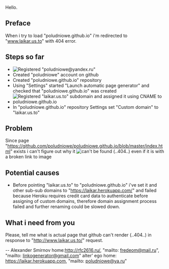 Hello.

## Preface
When i try to load "poludniowe.github.io" i'm redirected to "www.laikar.us.to" with 404 error.

## Steps so far
* ![Registered "poludniowe@yandex.ru"][1]
* Created "poludniowe" account on github
* Created "poludniowe.github.io" repository
* Using "Settings" started "Launch automatic page generator" and checked that "poludniowe.github.io" was created
* ![Registered "laikar.us.to" subdomain and assigned it using CNAME to poludniowe.github.io][2]
* In "poludniowe.github.io" repository Settings set "Custom domain" to "laikar.us.to"

## Problem
Since page "https://github.com/poludniowe/poludniowe.github.io/blob/master/index.html" exists i can't figure out why it ![can't be found (..404..)][3] even if it is with a broken link to image

## Potential causes
* Before pointing "laikar.us.to" to "poludniowe.github.io" i've set it and other sub-sub domains to "https://laikar.herokuapp.com/" and failed because Heroku requires credit card data to authenticate before assigning of custom domains, therefore domain assignment process failed and further renaming could be slowed down.

## What i need from you
Please, tell me what is actual page that github can't render (..404..) in response to "http://www.laikar.us.to/" request.

--
Alexander Smirnov
home:<http://rfc2616.ru/>, "mailto: fredeom@mail.ru", "mailto: linkogenerator@gmail.com"
alter' ego home: <https://laikar.herokuapp.com>, "mailto: poludniowe@ya.ru"

[1]: https://cloud.githubusercontent.com/assets/22946721/19542741/f7ea158a-9681-11e6-9a34-f12099fac508.jpg
[2]: https://cloud.githubusercontent.com/assets/22946721/19542843/35bc9620-9683-11e6-8f96-137ebdce6cfc.jpg
[3]: https://cloud.githubusercontent.com/assets/22946721/19542987/8990252c-9684-11e6-85f4-42a0ec84e4c5.jpg
